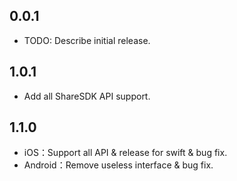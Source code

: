 ## 0.0.1

* TODO: Describe initial release.

## 1.0.1

* Add all ShareSDK API support.

## 1.1.0

* iOS：Support all API & release for swift & bug fix.
* Android：Remove useless interface & bug fix.
